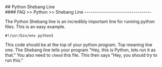 <br>
<br>
## Python Shebang Line
<br>
#### FAQ >> Python >> Shebang Line
----------------------------------

  The Python Shebang line is an incredibly important line for running
python files. This is an easy example.

`#!/usr/bin/env python3`

  This code should be at the top of your python program. Top meaning
line one. The Shebang line tells your program "Hey, this is Python,
lets run it as that."
  You also need to `chmod` this file. This then says "Hey, you should
try to run this."


